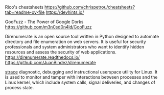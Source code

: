 
Rico's cheatsheets
https://github.com/chrispetrou/cheatsheets?tab=readme-ov-file
https://devhints.io/



GooFuzz - The Power of Google Dorks
https://github.com/m3n0sd0n4ld/GooFuzz



Direnumerate is an open source tool written in Python designed to automate directory and file enumeration on web servers. It is useful for security professionals and system administrators who want to identify hidden resources and assess the security of web applications.
https://direnumerate.readthedocs.io/
https://github.com/JuanBindez/direnumerate



[strace](https://strace.io/)
diagnostic, debugging and instructional userspace utility for Linux. It is used to monitor and tamper with interactions between processes and the Linux kernel, which include system calls, signal deliveries, and changes of process state.



